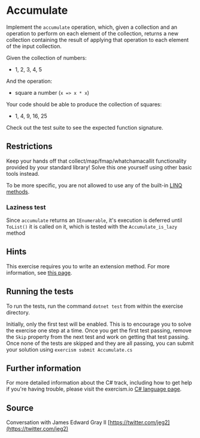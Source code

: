 # Accumulate

Implement the `accumulate` operation, which, given a collection and an
operation to perform on each element of the collection, returns a new
collection containing the result of applying that operation to each element of
the input collection.

Given the collection of numbers:

- 1, 2, 3, 4, 5

And the operation:

- square a number (`x => x * x`)

Your code should be able to produce the collection of squares:

- 1, 4, 9, 16, 25

Check out the test suite to see the expected function signature.

## Restrictions

Keep your hands off that collect/map/fmap/whatchamacallit functionality
provided by your standard library!
Solve this one yourself using other basic tools instead.

To be more specific, you are not allowed to use any of the built-in [LINQ methods](https://docs.microsoft.com/en-us/dotnet/api/system.linq.enumerable?view=netcore-2.1#methods).

### Laziness test

Since `accumulate` returns an `IEnumerable`, it's execution is deferred until `ToList()` it is called on it, which is tested with the `Accumulate_is_lazy` method

## Hints		
This exercise requires you to write an extension method. For more information, see [this page](https://msdn.microsoft.com/en-us//library/bb383977.aspx).

## Running the tests

To run the tests, run the command `dotnet test` from within the exercise directory.

Initially, only the first test will be enabled. This is to encourage you to solve the exercise one step at a time.
Once you get the first test passing, remove the `Skip` property from the next test and work on getting that test passing.
Once none of the tests are skipped and they are all passing, you can submit your solution 
using `exercism submit Accumulate.cs`

## Further information

For more detailed information about the C# track, including how to get help if
you're having trouble, please visit the exercism.io [C# language page](http://exercism.io/languages/csharp/resources).

## Source

Conversation with James Edward Gray II [https://twitter.com/jeg2](https://twitter.com/jeg2)

